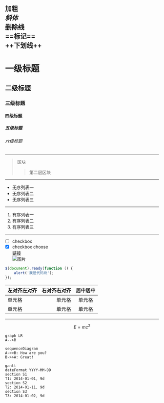 **加粗**  
*斜体*  
~~删除线~~  
==标记==  
++下划线++  
---
# 一级标题  
## 二级标题  
### 三级标题  
#### 四级标题  
##### 五级标题  
###### 六级标题  
---
> 区块
>> 第二层区块
---
- 无序列表一
- 无序列表二
- 无序列表三  
---
1. 有序列表一
2. 有序列表二
3. 有序列表三
---
- [ ] checkbox
- [x] checkbox choose  
[链接](https://github.com/MercurialX/Study-Notes.git)  
![图片](http://note.youdao.com/favicon.ico)  

```javascript
$(document).ready(function () {
    alert('我是代码块');
});
```  
| 左对齐左对齐 | 右对齐右对齐 | 居中居中 |
| :----- | ----: | :----: |
| 单元格 | 单元格 | 单元格 | 
| 单元格 | 单元格 | 单元格 |
---

```math
E = mc^2
```

```
graph LR
A-->B
```

```
sequenceDiagram
A->>B: How are you?
B->>A: Great!
```

```
gantt
dateFormat YYYY-MM-DD
section S1
T1: 2014-01-01, 9d
section S2
T2: 2014-01-11, 9d
section S3
T3: 2014-01-02, 9d
```
